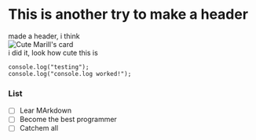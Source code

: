 # This is another try to make a header

made a header, i think <br>
![Cute Marill's card](https://i.pinimg.com/736x/96/29/36/96293637efbc7e927475fdfd81fecd51.jpg) <br>
i did it, look how cute this is<br>
```javascrip
console.log("testing");
console.log("console.log worked!");
```
### List 

- [ ] Lear MArkdown
- [ ] Become the best programmer
- [ ] Catchem all
